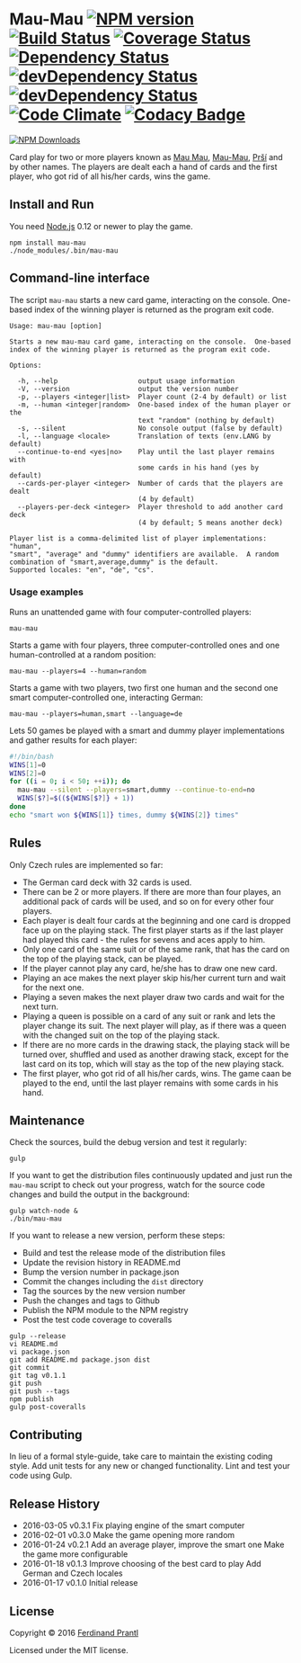 # Mau-Mau [![NPM version](https://badge.fury.io/js/mau-mau.png)](http://badge.fury.io/js/mau-mau) [![Build Status](https://travis-ci.org/prantlf/mau-mau.png)](https://travis-ci.org/prantlf/mau-mau) [![Coverage Status](https://coveralls.io/repos/prantlf/mau-mau/badge.svg)](https://coveralls.io/r/prantlf/mau-mau) [![Dependency Status](https://david-dm.org/prantlf/mau-mau.svg)](https://david-dm.org/prantlf/mau-mau) [![devDependency Status](https://david-dm.org/prantlf/mau-mau/dev-status.svg)](https://david-dm.org/prantlf/mau-mau#info=devDependencies) [![devDependency Status](https://david-dm.org/prantlf/mau-mau/peer-status.svg)](https://david-dm.org/prantlf/mau-mau#info=peerDependencies) [![Code Climate](https://codeclimate.com/github/prantlf/mau-mau/badges/gpa.svg)](https://codeclimate.com/github/prantlf/mau-mau) [![Codacy Badge](https://api.codacy.com/project/badge/grade/9682822003be4cf5980c3d69490ee0d9)](https://www.codacy.com/app/prantlf/mau-mau)

[![NPM Downloads](https://nodei.co/npm/mau-mau.png?downloads=true&stars=true)](https://www.npmjs.com/package/mau-mau)

Card play for two or more players known as [Mau Mau], [Mau-Mau], [Prší]
and by other names.  The players are dealt each a hand of cards and the
first player, who got rid of all his/her cards, wins the game.

## Install and Run

You need [Node.js](http://nodejs.org/) 0.12 or newer to play the game.

    npm install mau-mau
    ./node_modules/.bin/mau-mau

## Command-line interface

The script `mau-mau` starts a new card game, interacting on the console.
One-based index of the winning player is returned as the program exit code.

```text
Usage: mau-mau [option]

Starts a new mau-mau card game, interacting on the console.  One-based
index of the winning player is returned as the program exit code.

Options:

  -h, --help                    output usage information
  -V, --version                 output the version number
  -p, --players <integer|list>  Player count (2-4 by default) or list
  -m, --human <integer|random>  One-based index of the human player or the
                                text "random" (nothing by default)
  -s, --silent                  No console output (false by default)
  -l, --language <locale>       Translation of texts (env.LANG by default)
  --continue-to-end <yes|no>    Play until the last player remains with
                                some cards in his hand (yes by default)
  --cards-per-player <integer>  Number of cards that the players are dealt
                                (4 by default)
  --players-per-deck <integer>  Player threshold to add another card deck
                                (4 by default; 5 means another deck)

Player list is a comma-delimited list of player implementations: "human",
"smart", "average" and "dummy" identifiers are available.  A random
combination of "smart,average,dummy" is the default.
Supported locales: "en", "de", "cs".
```

### Usage examples

Runs an unattended game with four computer-controlled players:

    mau-mau

Starts a game with four players, three computer-controlled ones and one
human-controlled at a random position:

    mau-mau --players=4 --human=random

Starts a game with two players, two first one human and the second one
smart computer-controlled one, interacting German:

    mau-mau --players=human,smart --language=de

Lets 50 games be played with a smart and dummy player implementations
and gather results for each player:

```bash
#!/bin/bash
WINS[1]=0
WINS[2]=0
for ((i = 0; i < 50; ++i)); do
  mau-mau --silent --players=smart,dummy --continue-to-end=no
  WINS[$?]=$((${WINS[$?]} + 1))
done
echo "smart won ${WINS[1]} times, dummy ${WINS[2]} times"
```

## Rules

Only Czech rules are implemented so far:

* The German card deck with 32 cards is used.
* There can be 2 or more players.  If there are more than four playes,
  an additional pack of cards will be used, and so on for every other
  four players.
* Each player is dealt four cards at the beginning and one card is
  dropped face up on the playing stack.  The first player starts
  as if the last player had played this card - the rules for sevens
  and aces apply to him.
* Only one card of the same suit or of the same rank, that has the
  card on the top of the playing stack, can be played.
* If the player cannot play any card, he/she has to draw one new card.
* Playing an ace makes the next player skip his/her current turn and
  wait for the next one.
* Playing a seven makes the next player draw two cards and wait for
  the next turn.
* Playing a queen is possible on a card of any suit or rank and lets
  the player change its suit.  The next player will play, as if there
  was a queen with the changed suit on the top of the playing stack.
* If there are no more cards in the drawing stack, the playing stack
  will be turned over, shuffled and used as another drawing stack,
  except for the last card on its top, which will stay as the top
  of the new playing stack.
* The first player, who got rid of all his/her cards, wins.  The game
  caan be played to the end, until the last player remains with some
  cards in his hand.

## Maintenance

Check the sources, build the debug version and test it regularly:

    gulp

If you want to get the distribution files continuously updated and just
run the `mau-mau` script to check out your progress, watch for the source
code changes and build the output in the background:

```shell
gulp watch-node &
./bin/mau-mau
```

If you want to release a new version, perform these steps:

* Build and test the release mode of the distribution files
* Update the revision history in README.md
* Bump the version number in package.json
* Commit the changes including the `dist` directory
* Tag the sources by the new version number
* Push the changes and tags to Github
* Publish the NPM module to the NPM registry
* Post the test code coverage to coveralls

```shell
gulp --release
vi README.md
vi package.json
git add README.md package.json dist
git commit
git tag v0.1.1
git push
git push --tags
npm publish
gulp post-coveralls
```

## Contributing

In lieu of a formal style-guide, take care to maintain the existing coding
style.  Add unit tests for any new or changed functionality. Lint and test
your code using Gulp.

## Release History

 * 2016-03-05   v0.3.1   Fix playing engine of the smart computer
 * 2016-02-01   v0.3.0   Make the game opening more random
 * 2016-01-24   v0.2.1   Add an average player, improve the smart one
                         Make the game more configurable
 * 2016-01-18   v0.1.3   Improve choosing of the best card to play
                         Add German and Czech locales
 * 2016-01-17   v0.1.0   Initial release

## License

Copyright © 2016 [Ferdinand Prantl](http://prantl.tk)

Licensed under the MIT license.

[Mau Mau]: https://en.wikipedia.org/wiki/Mau_Mau_(card_game)
[Mau-Mau]: https://de.wikipedia.org/wiki/Mau-Mau_(Kartenspiel)
[Prší]: https://cs.wikipedia.org/wiki/Prší
